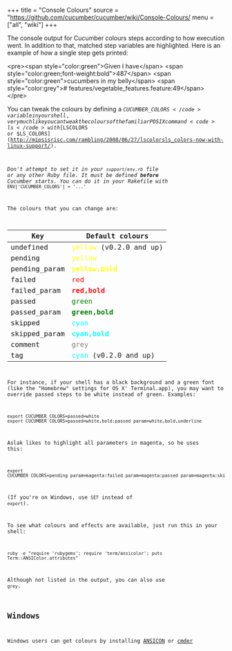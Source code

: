 +++
title = "Console Colours"
source = "https://github.com/cucumber/cucumber/wiki/Console-Colours/
menu = ["all", "wiki"]
+++

The console output for Cucumber colours steps according to how execution went. In addition to that, matched step variables are highlighted. Here is an example of how a single step gets printed:


&lt;pre&gt;&lt;span style="color:green"&gt;Given I have&lt;/span&gt; &lt;span style="color:green;font-weight:bold"&gt;487&lt;/span&gt; &lt;span style="color:green"&gt;cucumbers in my belly&lt;/span&gt; &lt;span style="color:grey"&gt;\# features/vegetable\_features.feature:49&lt;/span&gt;
&lt;/pre&gt;

You can tweak the colours by defining a <code>$CUCUMBER\_COLORS</code> variable in your shell, very much like you can tweak the colours of the familiar POSIX command <code>ls</code> with
[$LSCOLORS or $LS\_COLORS](http://mipsisrisc.com/rambling/2008/06/27/lscolorsls_colors-now-with-linux-support/).

*Don't attempt to set it in your <code>support/env.rb</code> file or any other Ruby file. It must be defined **before** Cucumber starts. You can do it in your Rakefile with* <code>ENV\['CUCUMBER\_COLORS'\] = '...'</code>

The colours that you can change are:

| Key            | Default colours                                                  |
|----------------|------------------------------------------------------------------|
| undefined      | <span style="color:yellow;">yellow</span> (v0.2.0 and up)        |
| pending        | <span style="color:yellow;">yellow</span>                        |
| pending\_param | <span style="color:yellow;font-weight: bold;">yellow,bold</span> |
| failed         | <span style="color:red;">red</span>                              |
| failed\_param  | <span style="color:red;font-weight: bold;">red,bold</span>       |
| passed         | <span style="color:green;">green</span>                          |
| passed\_param  | <span style="color:green;font-weight: bold;">green,bold</span>   |
| skipped        | <span style="color:cyan;">cyan</span>                            |
| skipped\_param | <span style="color:cyan;font-weight: bold;">cyan,bold</span>     |
| comment        | <span style="color:grey;">grey</span>                            |
| tag            | <span style="color:cyan;">cyan</span> (v0.2.0 and up)            |

For instance, if your shell has a black background and a green font (like the
"Homebrew" settings for OS X' Terminal.app), you may want to override passed
steps to be white instead of green. Examples:

    export CUCUMBER_COLORS=passed=white
    export CUCUMBER_COLORS=passed=white,bold:passed_param=white,bold,underline

Aslak likes to highlight all parameters in magenta, so he uses this:

    export CUCUMBER_COLORS=pending_param=magenta:failed_param=magenta:passed_param=magenta:skipped_param=magenta

(If you're on Windows, use <code>SET</code> instead of <code>export</code>).

To see what colours and effects are available, just run this in your shell:

    ruby -e "require 'rubygems'; require 'term/ansicolor'; puts Term::ANSIColor.attributes"

Although not listed in the output, you can also use <code>grey</code>.

Windows
-------

Windows users can get colours by installing [ANSICON](https://github.com/adoxa/ansicon/downloads) or [cmder](http://cmder.net/)
